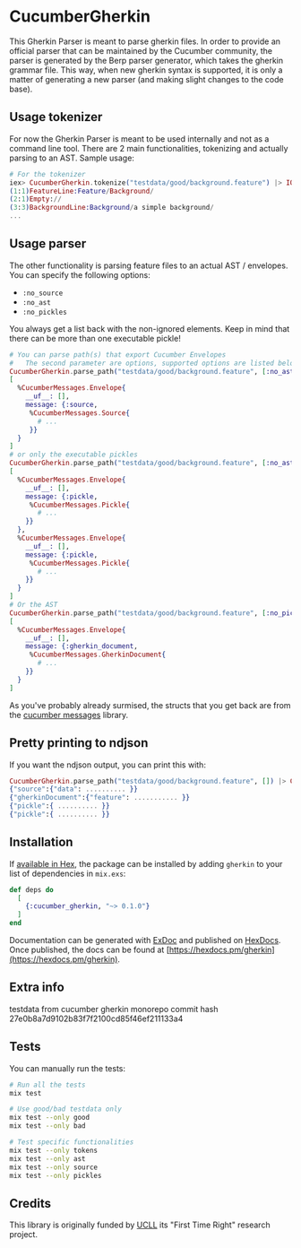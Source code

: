 # CucumberGherkin

This Gherkin Parser is meant to parse gherkin files. In order to provide an official parser that can be maintained by the Cucumber community, the parser is generated by the Berp parser generator, which takes the gherkin grammar file. This way, when new gherkin syntax is supported, it is only a matter of generating a new parser (and making slight changes to the code base).

## Usage tokenizer

For now the Gherkin Parser is meant to be used internally and not as a command line tool. There are 2 main functionalities, tokenizing and actually parsing to an AST. Sample usage:

```elixir
# For the tokenizer
iex> CucumberGherkin.tokenize("testdata/good/background.feature") |> IO.puts
(1:1)FeatureLine:Feature/Background/
(2:1)Empty://
(3:3)BackgroundLine:Background/a simple background/
...
```

## Usage parser

The other functionality is parsing feature files to an actual AST / envelopes. You can specify the following options:

* `:no_source`
* `:no_ast`
* `:no_pickles`

You always get a list back with the non-ignored elements. Keep in mind that there can be more than one executable pickle!

```elixir
# You can parse path(s) that export Cucumber Envelopes
#   The second parameter are options, supported options are listed below
CucumberGherkin.parse_path("testdata/good/background.feature", [:no_ast, :no_pickles])
[
  %CucumberMessages.Envelope{
    __uf__: [],
    message: {:source,
     %CucumberMessages.Source{
       # ...
     }}
  }
]
# or only the executable pickles
CucumberGherkin.parse_path("testdata/good/background.feature", [:no_ast, :no_source])
[
  %CucumberMessages.Envelope{
    __uf__: [],
    message: {:pickle,
     %CucumberMessages.Pickle{
       # ...
    }}
  },
  %CucumberMessages.Envelope{
    __uf__: [],
    message: {:pickle,
     %CucumberMessages.Pickle{
       # ...
    }}
  }
]
# Or the AST
CucumberGherkin.parse_path("testdata/good/background.feature", [:no_pickles, :no_source])
[
  %CucumberMessages.Envelope{
    __uf__: [],
    message: {:gherkin_document,
     %CucumberMessages.GherkinDocument{
       # ...
    }}
  }
]
```

As you've probably already surmised, the structs that you get back are from the [cucumber messages](https://hex.pm/packages/cucumber_messages) library.

## Pretty printing to ndjson

If you want the ndjson output, you can print this with:

```elixir
CucumberGherkin.parse_path("testdata/good/background.feature", []) |> CucumberGherkin.print_messages(:ndjson) |> IO.puts
{"source":{"data": .......... }}
{"gherkinDocument":{"feature": ........... }}
{"pickle":{ .......... }}
{"pickle":{ .......... }}
```

## Installation

If [available in Hex](https://hex.pm/docs/publish), the package can be installed
by adding `gherkin` to your list of dependencies in `mix.exs`:

```elixir
def deps do
  [
    {:cucumber_gherkin, "~> 0.1.0"}
  ]
end
```

Documentation can be generated with [ExDoc](https://github.com/elixir-lang/ex_doc)
and published on [HexDocs](https://hexdocs.pm). Once published, the docs can
be found at [https://hexdocs.pm/gherkin](https://hexdocs.pm/gherkin).

## Extra info

testdata from cucumber gherkin monorepo commit hash 27e0b8a7d9102b83f7f2100cd85f46ef211133a4

## Tests

You can manually run the tests:

```bash
# Run all the tests
mix test

# Use good/bad testdata only
mix test --only good
mix test --only bad

# Test specific functionalities
mix test --only tokens
mix test --only ast
mix test --only source
mix test --only pickles
```

## Credits

This library is originally funded by [UCLL](https://www.ucll.be) its "First Time Right" research project.
